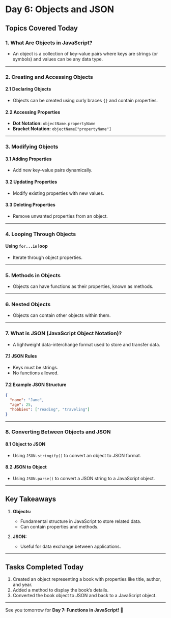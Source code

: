 # Day 6: Objects and JSON

## Topics Covered Today

### **1. What Are Objects in JavaScript?**
- An object is a collection of key-value pairs where keys are strings (or symbols) and values can be any data type.

---

### **2. Creating and Accessing Objects**

#### **2.1 Declaring Objects**
- Objects can be created using curly braces `{}` and contain properties.

#### **2.2 Accessing Properties**
- **Dot Notation:** `objectName.propertyName`
- **Bracket Notation:** `objectName["propertyName"]`

---

### **3. Modifying Objects**

#### **3.1 Adding Properties**
- Add new key-value pairs dynamically.

#### **3.2 Updating Properties**
- Modify existing properties with new values.

#### **3.3 Deleting Properties**
- Remove unwanted properties from an object.

---

### **4. Looping Through Objects**

#### **Using `for...in` loop**
- Iterate through object properties.

---

### **5. Methods in Objects**
- Objects can have functions as their properties, known as methods.

---

### **6. Nested Objects**
- Objects can contain other objects within them.

---

### **7. What is JSON (JavaScript Object Notation)?**
- A lightweight data-interchange format used to store and transfer data.

#### **7.1 JSON Rules**
- Keys must be strings.
- No functions allowed.

#### **7.2 Example JSON Structure**
```json
{
  "name": "Jane",
  "age": 25,
  "hobbies": ["reading", "traveling"]
}
```

---

### **8. Converting Between Objects and JSON**

#### **8.1 Object to JSON**
- Using `JSON.stringify()` to convert an object to JSON format.

#### **8.2 JSON to Object**
- Using `JSON.parse()` to convert a JSON string to a JavaScript object.

---

## Key Takeaways

1. **Objects:**
   - Fundamental structure in JavaScript to store related data.
   - Can contain properties and methods.

2. **JSON:**
   - Useful for data exchange between applications.
   
---

## Tasks Completed Today

1. Created an object representing a book with properties like title, author, and year.
2. Added a method to display the book’s details.
3. Converted the book object to JSON and back to a JavaScript object.

---

See you tomorrow for **Day 7: Functions in JavaScript!** 🚀

